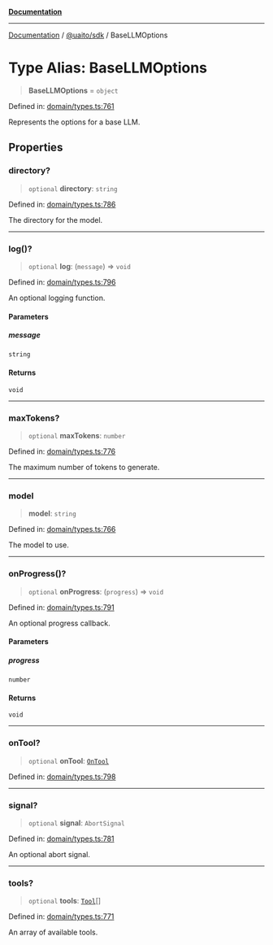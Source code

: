 [**Documentation**](../../../README.md)

***

[Documentation](../../../README.md) / [@uaito/sdk](../README.md) / BaseLLMOptions

# Type Alias: BaseLLMOptions

> **BaseLLMOptions** = `object`

Defined in: [domain/types.ts:761](https://github.com/elribonazo/uaito/blob/0785510d8ad92c6f9514ad770b3e81162500e4a0/packages/sdk/src/domain/types.ts#L761)

Represents the options for a base LLM.

## Properties

### directory?

> `optional` **directory**: `string`

Defined in: [domain/types.ts:786](https://github.com/elribonazo/uaito/blob/0785510d8ad92c6f9514ad770b3e81162500e4a0/packages/sdk/src/domain/types.ts#L786)

The directory for the model.

***

### log()?

> `optional` **log**: (`message`) => `void`

Defined in: [domain/types.ts:796](https://github.com/elribonazo/uaito/blob/0785510d8ad92c6f9514ad770b3e81162500e4a0/packages/sdk/src/domain/types.ts#L796)

An optional logging function.

#### Parameters

##### message

`string`

#### Returns

`void`

***

### maxTokens?

> `optional` **maxTokens**: `number`

Defined in: [domain/types.ts:776](https://github.com/elribonazo/uaito/blob/0785510d8ad92c6f9514ad770b3e81162500e4a0/packages/sdk/src/domain/types.ts#L776)

The maximum number of tokens to generate.

***

### model

> **model**: `string`

Defined in: [domain/types.ts:766](https://github.com/elribonazo/uaito/blob/0785510d8ad92c6f9514ad770b3e81162500e4a0/packages/sdk/src/domain/types.ts#L766)

The model to use.

***

### onProgress()?

> `optional` **onProgress**: (`progress`) => `void`

Defined in: [domain/types.ts:791](https://github.com/elribonazo/uaito/blob/0785510d8ad92c6f9514ad770b3e81162500e4a0/packages/sdk/src/domain/types.ts#L791)

An optional progress callback.

#### Parameters

##### progress

`number`

#### Returns

`void`

***

### onTool?

> `optional` **onTool**: [`OnTool`](OnTool.md)

Defined in: [domain/types.ts:798](https://github.com/elribonazo/uaito/blob/0785510d8ad92c6f9514ad770b3e81162500e4a0/packages/sdk/src/domain/types.ts#L798)

***

### signal?

> `optional` **signal**: `AbortSignal`

Defined in: [domain/types.ts:781](https://github.com/elribonazo/uaito/blob/0785510d8ad92c6f9514ad770b3e81162500e4a0/packages/sdk/src/domain/types.ts#L781)

An optional abort signal.

***

### tools?

> `optional` **tools**: [`Tool`](Tool.md)[]

Defined in: [domain/types.ts:771](https://github.com/elribonazo/uaito/blob/0785510d8ad92c6f9514ad770b3e81162500e4a0/packages/sdk/src/domain/types.ts#L771)

An array of available tools.
